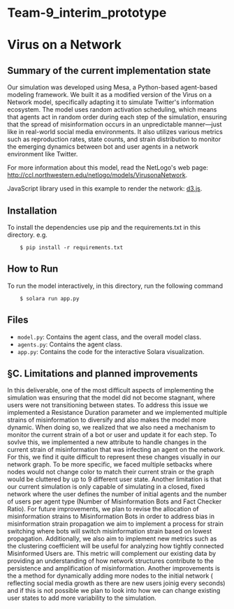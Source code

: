 # Team-9_interim_prototype

# Virus on a Network

## Summary of the current implementation state

Our simulation was developed using Mesa, a Python-based agent-based modeling framework. We built it as a modified version of the Virus on a Network model, specifically adapting it to simulate Twitter's information ecosystem. The model uses random activation scheduling, which means that agents act in random order during each step of the simulation, ensuring that the spread of misinformation occurs in an unpredictable manner—just like in real-world social media environments. It also utilizes various metrics such as reproduction rates, state counts, and strain distribution to monitor the emerging dynamics between bot and user agents in a network environment like Twitter.

For more information about this model, read the NetLogo's web page: http://ccl.northwestern.edu/netlogo/models/VirusonaNetwork.

JavaScript library used in this example to render the network: [d3.js](https://d3js.org/).

## Installation

To install the dependencies use pip and the requirements.txt in this directory. e.g.

```
    $ pip install -r requirements.txt
```

## How to Run

To run the model interactively, in this directory, run the following command

```
    $ solara run app.py
```

## Files

* ``model.py``: Contains the agent class, and the overall model class.
* ``agents.py``: Contains the agent class.
* ``app.py``: Contains the code for the interactive Solara visualization.

## §C. Limitations and planned improvements 
In this deliverable, one of the most difficult aspects of implementing the simulation was ensuring that the model did not become stagnant, where users were not transitioning between states. To address this issue we implemented a Resistance Duration parameter and we implemented multiple strains of misinformation to diversify and also makes the model more dynamic. When doing so, we realized that we also need a mechanism to monitor the current strain of a bot or user and update it for each step. To sovlve this, we implemented a new attribute to handle changes in the current strain of misinformation that was infecting an agent on the network. For this, we find it quite difficult to represent these changes visually in our network graph. To be more specific, we faced multiple setbacks where nodes would not change color to match their current strain or the graph would be cluttered by up to 9 different user state. Another limitation is that our current simulation is only capable of simulating in a closed, fixed network where the user defines the number of initial agents and the number of users per agent type (Number of Misinformation Bots and Fact Checker Ratio). For future improvements, we plan to revise the allocation of misinformation strains to Misinformation Bots in order to address bias in misinformation strain propagation we aim to implement a process for strain switching where bots will switch misinformation strain based on lowest propagation. Additionally, we also aim to implement new metrics such as the clustering coefficient will be useful for analyzing how tightly connected Misinformed Users are. This metric will complement our existing data by providing an understanding of how network structures contribute to the persistence and amplification of misinformation. Another improvements is the  a method for dynamically adding more nodes to the initial network ( reflecting social media growth as there are new users joinig every seconds) and if this is not possible we plan to look into how we can change existing user states to add more variability to the simulation.
